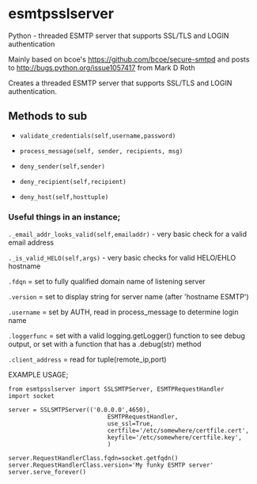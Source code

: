esmtpsslserver
==============

Python - threaded ESMTP server that supports SSL/TLS and LOGIN authentication


Mainly based on bcoe's https://github.com/bcoe/secure-smtpd and posts to http://bugs.python.org/issue1057417 from Mark D Roth

Creates a threaded ESMTP server that supports SSL/TLS and LOGIN authentication.

Methods to sub
----------------

*    `validate_credentials(self,username,password)`
    
*    `process_message(self, sender, recipients, msg)`

*    `deny_sender(self,sender)`

*   `deny_recipient(self,recipient)`

*    `deny_host(self,hosttuple)`

### Useful things in an instance;


`._email_addr_looks_valid(self,emailaddr)` - very basic check for a valid email address

`._is_valid_HELO(self,args)` - very basic checks for valid HELO/EHLO hostname

`.fdqn` = set to fully qualified domain name of listening server

`.version` = set to display string for server name (after 'hostname ESMTP')

`.username` = set by AUTH, read in process_message to determine login name

`.loggerfunc` = set with a valid logging.getLogger() function to see debug output, or set with a function that has a .debug(str) method

`.client_address` = read for tuple(remote_ip,port) 


EXAMPLE USAGE;

    from esmtpsslserver import SSLSMTPServer, ESMTPRequestHandler
    import socket

    server = SSLSMTPServer(('0.0.0.0',4650),
                                ESMTPRequestHandler,
                                use_ssl=True,
                                certfile='/etc/somewhere/certfile.cert',
                                keyfile='/etc/somewhere/certfile.key',
                                )

    server.RequestHandlerClass.fqdn=socket.getfqdn()
    server.RequestHandlerClass.version='My funky ESMTP server'
    server.serve_forever()

